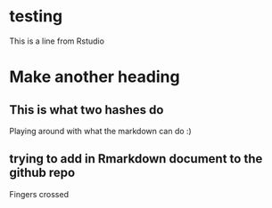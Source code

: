 # testing
This is a line from Rstudio
# Make another heading
## This is what two hashes do
Playing around with what the markdown can do :)
## trying to add in Rmarkdown document to the github repo
Fingers crossed
